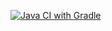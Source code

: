 [![Java CI with Gradle](https://github.com/MarinaaBogdanova/DZ5_1_Patterns/actions/workflows/gradle.yml/badge.svg)](https://github.com/MarinaaBogdanova/DZ5_1_Patterns/actions/workflows/gradle.yml)